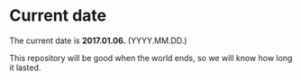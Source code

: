 # Current date

The current date is **2017.01.06.** (YYYY.MM.DD.)

This repository will be good when the world ends, so we will know how long it lasted.
